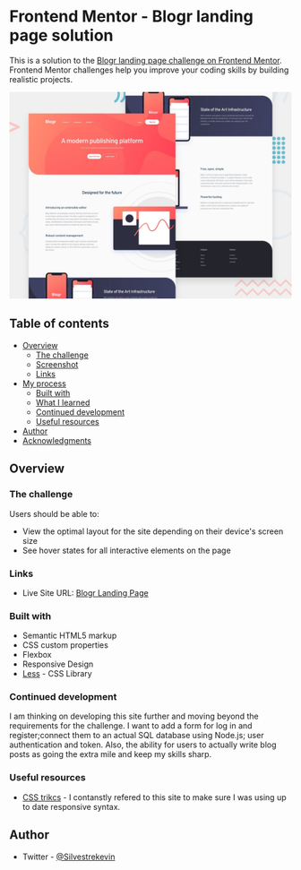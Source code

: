 # Frontend Mentor - Blogr landing page solution

This is a solution to the [Blogr landing page challenge on Frontend Mentor](https://www.frontendmentor.io/challenges/blogr-landing-page-EX2RLAApP). Frontend Mentor challenges help you improve your coding skills by building realistic projects. 

![Preview of Design file for Desktop](./design/desktop-preview.jpg)

## Table of contents

- [Overview](#overview)
  - [The challenge](#the-challenge)
  - [Screenshot](#screenshot)
  - [Links](#links)
- [My process](#my-process)
  - [Built with](#built-with)
  - [What I learned](#what-i-learned)
  - [Continued development](#continued-development)
  - [Useful resources](#useful-resources)
- [Author](#author)
- [Acknowledgments](#acknowledgments)


## Overview

### The challenge

Users should be able to:

- View the optimal layout for the site depending on their device's screen size
- See hover states for all interactive elements on the page



### Links


- Live Site URL: [Blogr Landing Page](https://silvodesigns.github.io/Blog-Landing-Page/)


### Built with

- Semantic HTML5 markup
- CSS custom properties
- Flexbox
- Responsive Design
- [Less](http://lesscss.org/) - CSS Library





### Continued development
I am thinking on developing this site further and moving beyond the requirements for the challenge. I want to add a form for log in and register;connect them to an actual SQL database using Node.js; user authentication and token. Also, the ability for users to actually write blog posts as going the extra mile and keep my skills sharp.

### Useful resources

- [CSS trikcs](https://css-tricks.com/snippets/css/a-guide-to-flexbox/) - I contanstly refered to this site to make sure I was using up to date responsive syntax.



## Author

- Twitter - [@Silvestrekevin](https://twitter.com/SilvestreKevin)




